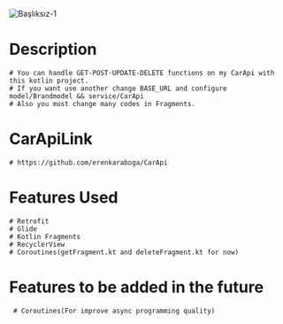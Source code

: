 
![Başlıksız-1](https://user-images.githubusercontent.com/74095539/144762982-88434ccf-bfe3-48e4-8df3-34a040c0ea20.jpg)
# Description 
    # You can handle GET-POST-UPDATE-DELETE functions on my CarApi with this kotlin project.
    # If you want use another change BASE_URL and configure model/Brandmodel && service/CarApi
    # Also you must change many codes in Fragments.
# CarApiLink
    # https://github.com/erenkaraboga/CarApi
# Features Used    
    # Retrofit
    # Glide
    # Kotlin Fragments
    # RecyclerView
    # Coroutines(getFragment.kt and deleteFragment.kt for now)
    
# Features to be added in the future
     # Coroutines(For improve async programming quality)
 
  
    

